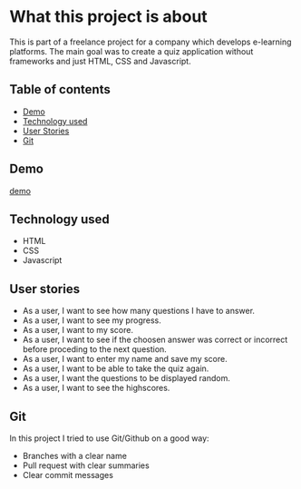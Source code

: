 # What this project is about

This is part of a freelance project for a company which develops e-learning platforms. The main goal was to create a quiz application without frameworks and just HTML, CSS and Javascript.

## Table of contents

- [Demo](#demo)
- [Technology used](#technology-used)
- [User Stories](#user-stories)
- [Git](#git)

## Demo

[demo](https://quiz-app-javascript-demo.netlify.app/)

## Technology used

- HTML
- CSS
- Javascript

## User stories

- As a user, I want to see how many questions I have to answer.
- As a user, I want to see my progress.
- As a user, I want to my score.
- As a user, I want to see if the choosen answer was correct or incorrect before proceding to the next question.
- As a user, I want to enter my name and save my score.
- As a user, I want to be able to take the quiz again.
- As a user, I want the questions to be displayed random.
- As a user, I want to see the highscores.

## Git

In this project I tried to use Git/Github on a good way:

- Branches with a clear name
- Pull request with clear summaries
- Clear commit messages

